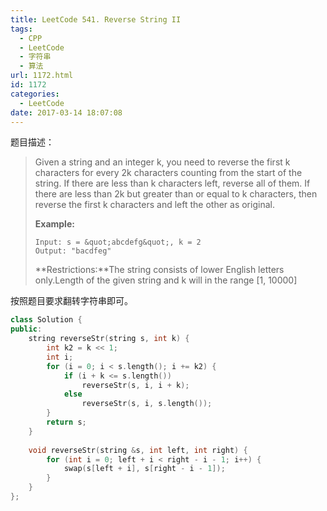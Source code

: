 ```yaml
---
title: LeetCode 541. Reverse String II
tags:
  - CPP
  - LeetCode
  - 字符串
  - 算法
url: 1172.html
id: 1172
categories:
  - LeetCode
date: 2017-03-14 18:07:08
---
```

题目描述：

> Given a string and an integer k, you need to reverse the first k characters for every 2k characters counting from the start of the string. If there are less than k characters left, reverse all of them. If there are less than 2k but greater than or equal to k characters, then reverse the first k characters and left the other as original.
>
> **Example:**
>
> ```
> Input: s = &quot;abcdefg&quot;, k = 2
> Output: "bacdfeg"
> ```
> **Restrictions:**The string consists of lower English letters only.Length of the given string and k will in the range [1, 10000]

按照题目要求翻转字符串即可。

```cpp
class Solution {
public:
    string reverseStr(string s, int k) {
        int k2 = k << 1;
        int i;
        for (i = 0; i < s.length(); i += k2) {
            if (i + k <= s.length())
                reverseStr(s, i, i + k);
            else
                reverseStr(s, i, s.length());
        }
        return s;
    }
    
    void reverseStr(string &s, int left, int right) {
        for (int i = 0; left + i < right - i - 1; i++) {
            swap(s[left + i], s[right - i - 1]);
        }
    }
};
```

